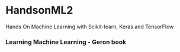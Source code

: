 # HandsonML2
Hands On Machine Learning with Scikit-learn, Keras and TensorFlow
### Learning Machine Learning - Geron book
